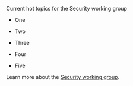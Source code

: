 Current hot topics for the Security working group

* One

* Two

* Three

* Four

* Five

Learn more about the [Security working group](https://github.com/istio/community/blob/master/WORKING-GROUPS.md#security).

